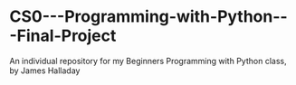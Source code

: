 # CS0---Programming-with-Python---Final-Project
An individual repository for my Beginners Programming with Python class, by James Halladay